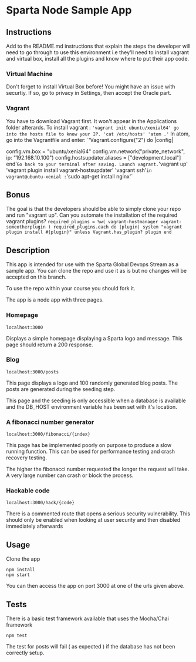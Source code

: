 # Sparta Node Sample App

## Instructions
Add to the README.md instructions that explain the steps the developer will need to go through to use this environment i.e they'll need to install vagrant and virtual box, install all the plugins and know where to put their app code.

### Virtual Machine
Don't forget to install Virtual Box before! You might have an issue with securtiy.
If so, go to privacy in Settings, then accept the Oracle part.

### Vagrant
You have to download Vagrant first. It won't appear in the Applications folder afterards.
To install vagrant :
`'vagrant init ubuntu/xenial64'
go into the hosts file to know your IP.
'cat /etc/hosts'
'atom .'`
In atom, go into the Vagrantfile and enter:
`'Vagrant.configure("2") do |config|

  config.vm.box = "ubuntu/xenial64"
  config.vm.network("private_network", ip: "192.168.10.100")
  config.hostsupdater.aliases = ["development.local"]
end'`
Go back to your terminal after saving.
Launch vagrant.
`'vagrant up'
'vagrant plugin install vagrant-hostsupdater'
'vagrant ssh'`
in vagrant@ubuntu-xenial : `'sudo apt-get install nginx'`

## Bonus
The goal is that the developers should be able to simply clone your repo and run "vagrant up". Can you automate the installation of the required vagrant plugins?
`required_plugins = %w( vagrant-hostmanager vagrant-someotherplugin )
  required_plugins.each do |plugin|
  system "vagrant plugin install #{plugin}" unless Vagrant.has_plugin? plugin
end`

## Description

This app is intended for use with the Sparta Global Devops Stream as a sample app. You can clone the repo and use it as is but no changes will be accepted on this branch.

To use the repo within your course you should fork it.

The app is a node app with three pages.

### Homepage

``localhost:3000``

Displays a simple homepage displaying a Sparta logo and message. This page should return a 200 response.

### Blog

``localhost:3000/posts``

This page displays a logo and 100 randomly generated blog posts. The posts are generated during the seeding step.

This page and the seeding is only accessible when a database is available and the DB_HOST environment variable has been set with it's location.

### A fibonacci number generator

``localhost:3000/fibonacci/{index}``

This page has be implemented poorly on purpose to produce a slow running function. This can be used for performance testing and crash recovery testing.

The higher the fibonacci number requested the longer the request will take. A very large number can crash or block the process.


### Hackable code

``localhost:3000/hack/{code}``

There is a commented route that opens a serious security vulnerability. This should only be enabled when looking at user security and then disabled immediately afterwards

## Usage

Clone the app

```
npm install
npm start
```

You can then access the app on port 3000 at one of the urls given above.

## Tests

There is a basic test framework available that uses the Mocha/Chai framework

```
npm test
```

The test for posts will fail ( as expected ) if the database has not been correctly setup.
